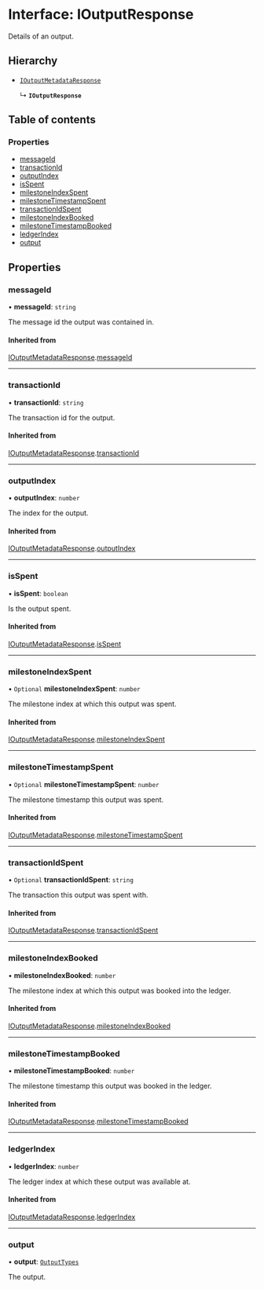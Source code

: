 # Interface: IOutputResponse

Details of an output.

## Hierarchy

- [`IOutputMetadataResponse`](IOutputMetadataResponse.md)

  ↳ **`IOutputResponse`**

## Table of contents

### Properties

- [messageId](IOutputResponse.md#messageid)
- [transactionId](IOutputResponse.md#transactionid)
- [outputIndex](IOutputResponse.md#outputindex)
- [isSpent](IOutputResponse.md#isspent)
- [milestoneIndexSpent](IOutputResponse.md#milestoneindexspent)
- [milestoneTimestampSpent](IOutputResponse.md#milestonetimestampspent)
- [transactionIdSpent](IOutputResponse.md#transactionidspent)
- [milestoneIndexBooked](IOutputResponse.md#milestoneindexbooked)
- [milestoneTimestampBooked](IOutputResponse.md#milestonetimestampbooked)
- [ledgerIndex](IOutputResponse.md#ledgerindex)
- [output](IOutputResponse.md#output)

## Properties

### messageId

• **messageId**: `string`

The message id the output was contained in.

#### Inherited from

[IOutputMetadataResponse](IOutputMetadataResponse.md).[messageId](IOutputMetadataResponse.md#messageid)

___

### transactionId

• **transactionId**: `string`

The transaction id for the output.

#### Inherited from

[IOutputMetadataResponse](IOutputMetadataResponse.md).[transactionId](IOutputMetadataResponse.md#transactionid)

___

### outputIndex

• **outputIndex**: `number`

The index for the output.

#### Inherited from

[IOutputMetadataResponse](IOutputMetadataResponse.md).[outputIndex](IOutputMetadataResponse.md#outputindex)

___

### isSpent

• **isSpent**: `boolean`

Is the output spent.

#### Inherited from

[IOutputMetadataResponse](IOutputMetadataResponse.md).[isSpent](IOutputMetadataResponse.md#isspent)

___

### milestoneIndexSpent

• `Optional` **milestoneIndexSpent**: `number`

The milestone index at which this output was spent.

#### Inherited from

[IOutputMetadataResponse](IOutputMetadataResponse.md).[milestoneIndexSpent](IOutputMetadataResponse.md#milestoneindexspent)

___

### milestoneTimestampSpent

• `Optional` **milestoneTimestampSpent**: `number`

The milestone timestamp this output was spent.

#### Inherited from

[IOutputMetadataResponse](IOutputMetadataResponse.md).[milestoneTimestampSpent](IOutputMetadataResponse.md#milestonetimestampspent)

___

### transactionIdSpent

• `Optional` **transactionIdSpent**: `string`

The transaction this output was spent with.

#### Inherited from

[IOutputMetadataResponse](IOutputMetadataResponse.md).[transactionIdSpent](IOutputMetadataResponse.md#transactionidspent)

___

### milestoneIndexBooked

• **milestoneIndexBooked**: `number`

The milestone index at which this output was booked into the ledger.

#### Inherited from

[IOutputMetadataResponse](IOutputMetadataResponse.md).[milestoneIndexBooked](IOutputMetadataResponse.md#milestoneindexbooked)

___

### milestoneTimestampBooked

• **milestoneTimestampBooked**: `number`

The milestone timestamp this output was booked in the ledger.

#### Inherited from

[IOutputMetadataResponse](IOutputMetadataResponse.md).[milestoneTimestampBooked](IOutputMetadataResponse.md#milestonetimestampbooked)

___

### ledgerIndex

• **ledgerIndex**: `number`

The ledger index at which these output was available at.

#### Inherited from

[IOutputMetadataResponse](IOutputMetadataResponse.md).[ledgerIndex](IOutputMetadataResponse.md#ledgerindex)

___

### output

• **output**: [`OutputTypes`](../api.md#outputtypes)

The output.
